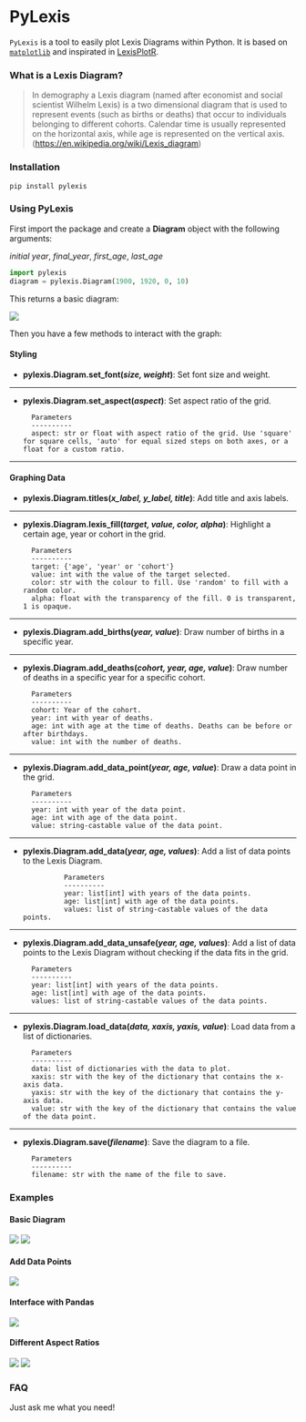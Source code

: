 # PyLexis

`PyLexis` is a tool to easily plot Lexis Diagrams within Python. It is based on [`matplotlib`](https://matplotlib.org/) and inspirated in
[LexisPlotR](https://github.com/ottlngr/LexisPlotR).

### What is a Lexis Diagram?

> In demography a Lexis diagram (named after economist and social scientist Wilhelm Lexis) is a two dimensional diagram that is used to represent events
(such as births or deaths) that occur to individuals belonging to different cohorts. Calendar time is usually represented on the horizontal axis, while
age is represented on the vertical axis. (<https://en.wikipedia.org/wiki/Lexis_diagram>)

### Installation

```
pip install pylexis
```

### Using PyLexis

First import the package and create a **Diagram** object with the following arguments:

_initial year_, _final_year_, _first_age_, _last_age_

``` py
import pylexis
diagram = pylexis.Diagram(1900, 1920, 0, 10)
```

This returns a basic diagram:

![](docs/images/basic_grid.png)


Then you have a few methods to interact with the graph:

#### Styling
- **pylexis.Diagram.set_font(_size, weight_)**: Set font size and weight.
---
- **pylexis.Diagram.set_aspect(_aspect_)**: Set aspect ratio of the grid.

        Parameters
        ----------
        aspect: str or float with aspect ratio of the grid. Use 'square' for square cells, 'auto' for equal sized steps on both axes, or a float for a custom ratio.
---

#### Graphing Data
- **pylexis.Diagram.titles(_x_label, y_label, title_)**: Add title and axis labels.
---
- **pylexis.Diagram.lexis_fill(_target, value, color, alpha_)**: Highlight a certain age, year or cohort in the grid.

        Parameters
        ----------
        target: {'age', 'year' or 'cohort'}
        value: int with the value of the target selected.
        color: str with the colour to fill. Use 'random' to fill with a random color.
        alpha: float with the transparency of the fill. 0 is transparent, 1 is opaque.
---
- **pylexis.Diagram.add_births(_year, value_)**: Draw number of births in a specific year.
---
- **pylexis.Diagram.add_deaths(_cohort, year, age, value_)**: Draw number of deaths in a specific year for a specific cohort.


        Parameters
        ----------
        cohort: Year of the cohort.
        year: int with year of deaths.
        age: int with age at the time of deaths. Deaths can be before or after birthdays.
        value: int with the number of deaths.
---
- **pylexis.Diagram.add_data_point(_year, age, value_)**: Draw a data point in the grid.

        Parameters
        ----------
        year: int with year of the data point.
        age: int with age of the data point.
        value: string-castable value of the data point.
---
- **pylexis.Diagram.add_data(_year, age, values_)**: Add a list of data points to the Lexis Diagram.

                Parameters
                ----------
                year: list[int] with years of the data points.
                age: list[int] with age of the data points.
                values: list of string-castable values of the data points.
---
- **pylexis.Diagram.add_data_unsafe(_year, age, values_)**: Add a list of data points to the Lexis Diagram without checking if the data fits in the grid.

        Parameters
        ----------
        year: list[int] with years of the data points.
        age: list[int] with age of the data points.
        values: list of string-castable values of the data points.
---
- **pylexis.Diagram.load_data(_data, xaxis, yaxis, value_)**: Load data from a list of dictionaries.

        Parameters
        ----------
        data: list of dictionaries with the data to plot.
        xaxis: str with the key of the dictionary that contains the x-axis data.
        yaxis: str with the key of the dictionary that contains the y-axis data.
        value: str with the key of the dictionary that contains the value of the data point.
---
- **pylexis.Diagram.save(_filename_)**: Save the diagram to a file.

        Parameters
        ----------
        filename: str with the name of the file to save.

### Examples

#### Basic Diagram
![](docs/images/deaths_grid.png)
![](docs/images/fill_grid.png)

#### Add Data Points
![](docs/images/add_data.png)

#### Interface with Pandas
![](docs/images/pandas.png)

#### Different Aspect Ratios
![](docs/images/aspect_1_2.png)
![](docs/images/aspect_1.png)


### FAQ
Just ask me what you need!

